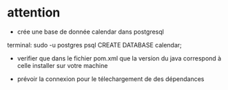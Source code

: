 # attention

- crée une base de donnée calendar  dans postgresql

terminal:
    sudo -u postgres psql
    CREATE DATABASE calendar;


- verifier que dans le fichier pom.xml que la version du java correspond à celle installer sur 
votre machine 

- prévoir la connexion  pour le télechargement de des dépendances 